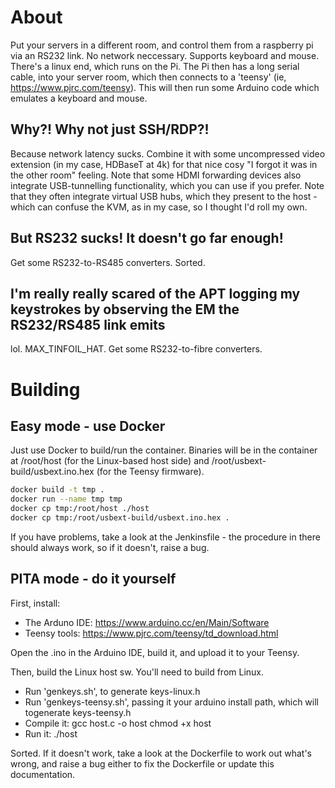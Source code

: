 # About #

Put your servers in a different room, and control them from a raspberry pi via an RS232 link. No network neccessary. Supports keyboard and mouse.
There's a linux end, which runs on the Pi. The Pi then has a long serial cable, into your server room, which then connects to a 'teensy' (ie, https://www.pjrc.com/teensy). This will then run some Arduino code which emulates a keyboard and mouse.

## Why?! Why not just SSH/RDP?! ##

Because network latency sucks. Combine it with some uncompressed video extension (in my case, HDBaseT at 4k) for that nice cosy "I forgot it was in the other room" feeling.
Note that some HDMI forwarding devices also integrate USB-tunnelling functionality, which you can use if you prefer. Note that they often integrate virtual USB hubs, which they present to the host - which can confuse the KVM, as in my case, so I thought I'd roll my own.

## But RS232 sucks! It doesn't go far enough! ##
Get some RS232-to-RS485 converters. Sorted.

## I'm really really scared of the APT logging my keystrokes by observing the EM the RS232/RS485 link emits ##
lol. MAX_TINFOIL_HAT. Get some RS232-to-fibre converters.

# Building #

## Easy mode - use Docker ##

Just use Docker to build/run the container. Binaries will be in the container at /root/host (for the Linux-based host side) and /root/usbext-build/usbext.ino.hex (for the Teensy firmware).

```bash
docker build -t tmp .
docker run --name tmp tmp
docker cp tmp:/root/host ./host
docker cp tmp:/root/usbext-build/usbext.ino.hex .
```

If you have problems, take a look at the Jenkinsfile - the procedure in there should always work, so if it doesn't, raise a bug.

## PITA mode - do it yourself ##

First, install:

* The Arduno IDE: https://www.arduino.cc/en/Main/Software
* Teensy tools: https://www.pjrc.com/teensy/td_download.html

Open the .ino in the Arduino IDE, build it, and upload it to your Teensy.

Then, build the Linux host sw. You'll need to build from Linux.

* Run 'genkeys.sh', to generate keys-linux.h
* Run 'genkeys-teensy.sh', passing it your arduino install path, which will togenerate keys-teensy.h
* Compile it:
  gcc host.c -o host
  chmod +x host
* Run it:
  ./host

Sorted. If it doesn't work, take a look at the Dockerfile to work out what's wrong, and raise a bug either to fix the Dockerfile or update this documentation.
